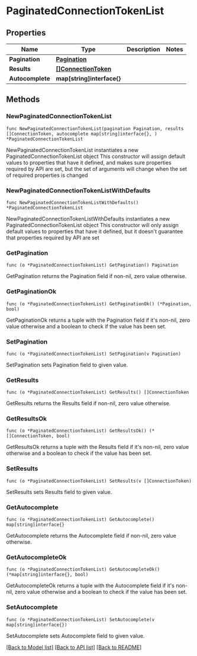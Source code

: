 # PaginatedConnectionTokenList

## Properties

Name | Type | Description | Notes
------------ | ------------- | ------------- | -------------
**Pagination** | [**Pagination**](Pagination.md) |  | 
**Results** | [**[]ConnectionToken**](ConnectionToken.md) |  | 
**Autocomplete** | **map[string]interface{}** |  | 

## Methods

### NewPaginatedConnectionTokenList

`func NewPaginatedConnectionTokenList(pagination Pagination, results []ConnectionToken, autocomplete map[string]interface{}, ) *PaginatedConnectionTokenList`

NewPaginatedConnectionTokenList instantiates a new PaginatedConnectionTokenList object
This constructor will assign default values to properties that have it defined,
and makes sure properties required by API are set, but the set of arguments
will change when the set of required properties is changed

### NewPaginatedConnectionTokenListWithDefaults

`func NewPaginatedConnectionTokenListWithDefaults() *PaginatedConnectionTokenList`

NewPaginatedConnectionTokenListWithDefaults instantiates a new PaginatedConnectionTokenList object
This constructor will only assign default values to properties that have it defined,
but it doesn't guarantee that properties required by API are set

### GetPagination

`func (o *PaginatedConnectionTokenList) GetPagination() Pagination`

GetPagination returns the Pagination field if non-nil, zero value otherwise.

### GetPaginationOk

`func (o *PaginatedConnectionTokenList) GetPaginationOk() (*Pagination, bool)`

GetPaginationOk returns a tuple with the Pagination field if it's non-nil, zero value otherwise
and a boolean to check if the value has been set.

### SetPagination

`func (o *PaginatedConnectionTokenList) SetPagination(v Pagination)`

SetPagination sets Pagination field to given value.


### GetResults

`func (o *PaginatedConnectionTokenList) GetResults() []ConnectionToken`

GetResults returns the Results field if non-nil, zero value otherwise.

### GetResultsOk

`func (o *PaginatedConnectionTokenList) GetResultsOk() (*[]ConnectionToken, bool)`

GetResultsOk returns a tuple with the Results field if it's non-nil, zero value otherwise
and a boolean to check if the value has been set.

### SetResults

`func (o *PaginatedConnectionTokenList) SetResults(v []ConnectionToken)`

SetResults sets Results field to given value.


### GetAutocomplete

`func (o *PaginatedConnectionTokenList) GetAutocomplete() map[string]interface{}`

GetAutocomplete returns the Autocomplete field if non-nil, zero value otherwise.

### GetAutocompleteOk

`func (o *PaginatedConnectionTokenList) GetAutocompleteOk() (*map[string]interface{}, bool)`

GetAutocompleteOk returns a tuple with the Autocomplete field if it's non-nil, zero value otherwise
and a boolean to check if the value has been set.

### SetAutocomplete

`func (o *PaginatedConnectionTokenList) SetAutocomplete(v map[string]interface{})`

SetAutocomplete sets Autocomplete field to given value.



[[Back to Model list]](../README.md#documentation-for-models) [[Back to API list]](../README.md#documentation-for-api-endpoints) [[Back to README]](../README.md)


